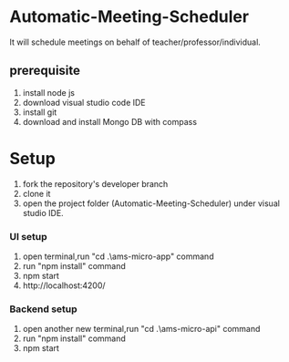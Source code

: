 # Automatic-Meeting-Scheduler
It will schedule meetings on behalf of teacher/professor/individual.


## prerequisite
1) install node js
2) download visual studio code IDE
3) install git
4) download and install Mongo DB with compass


# Setup

1) fork the repository's developer branch
2) clone it
3) open the project folder (Automatic-Meeting-Scheduler) under visual studio IDE.

### UI setup 

1) open terminal,run "cd .\ams-micro-app\" command
2) run "npm install" command
3) npm start
4) http://localhost:4200/

### Backend setup

1) open another new terminal,run "cd .\ams-micro-api\" command
2) run "npm install" command
3) npm start






